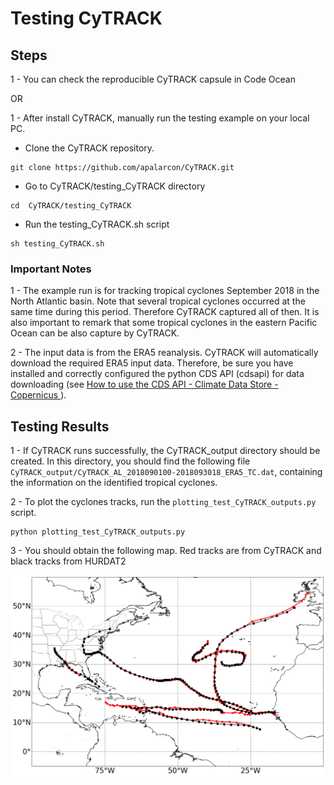 # Testing CyTRACK
## Steps

1 - You can check the reproducible CyTRACK capsule in Code Ocean

OR

1 - After install CyTRACK, manually run the testing example on your local PC. 

* Clone the CyTRACK repository.

 ```
git clone https://github.com/apalarcon/CyTRACK.git
  ```

* Go to CyTRACK/testing_CyTRACK directory
```
cd  CyTRACK/testing_CyTRACK
```
* Run the testing_CyTRACK.sh script

```
sh testing_CyTRACK.sh
```
### Important Notes
1 - The example run is for tracking tropical cyclones September 2018 in the North Atlantic basin. Note that several tropical cyclones occurred at the same time during this period. Therefore CyTRACK captured all of then. It is also important to remark that some tropical cyclones in the eastern Pacific Ocean can be also capture by CyTRACK.

2 - The input data is from the ERA5 reanalysis. CyTRACK will automatically download the required ERA5 input data. Therefore, be sure you have installed and correctly configured the python CDS API (cdsapi) for data downloading (see <a href="https://cds.climate.copernicus.eu/api-how-to" target="blank"> How to use the CDS API - Climate Data Store - Copernicus </a>).

## Testing Results
1 - If CyTRACK runs successfully, the CyTRACK_output directory should be created. In this directory, you should find the following file ```CyTRACK_output/CyTRACK_AL_2018090100-2018093018_ERA5_TC.dat```, containing the information on the identified tropical cyclones.

2 - To plot the cyclones tracks, run the ```plotting_test_CyTRACK_outputs.py``` script.
```
python plotting_test_CyTRACK_outputs.py
```
3 - You should obtain the following map. Red tracks are from CyTRACK  and black tracks from HURDAT2

![plot](./image/CyTRACK_testing_tracks.png)
